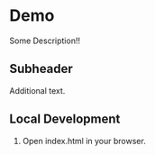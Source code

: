 # Demo

Some Description!!

## Subheader

Additional text.

## Local Development

1. Open index.html in your browser.
